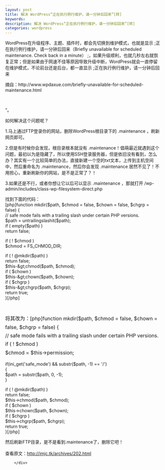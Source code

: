 ```yaml
---
layout: post
title: 解决 WordPress“正在执行例行维护，请一分钟后回来”[转]
keywords:
description: 解决 WordPress“正在执行例行维护，请一分钟后回来”[转]
categories: wordpress
---
```

WordPress在升级程序、主题、插件时，都会先切换到维护模式，也就是显示 ;正在执行例行维护，请一分钟后回来（Briefly unavailable for scheduled maintenance. Check back in a minute） ;，如果升级顺利，也就几秒左右就恢复正常；但是如果由于网速不佳等原因导致升级中断，WordPress就会一直停留在维护模式，不论前台还是后台，都一直显示 ;正在执行例行维护，请一分钟后回来
<div>
<div>
<div id="sina_keyword_ad_area2" class="articalContent   ">
<p>摘自：http://www.wpdaxue.com/briefly-unavailable-for-scheduled-maintenance.html</p>
<p>&nbsp;</p>
<p>&ldquo;。</p>
<p>如何解决这个问题呢？</p>
<p>1.马上通过FTP登录你的网站，删除WordPress根目录下的 .maintenance ，刷新网页即可。</p>
<p>2.但是有时候你会发现，根目录根本就没有 .maintenance！倡萌最近就遇到这个问题，最初以为是隐藏了，所以使用SSH登录服务器，但是依旧没有看到，怎么办？其实有一个比较简单的办法，直接新建一个空的txt文本，上传到主机空间中，然后重命名为 .maintenance，然后你会发现 .maintenance 居然不见了！不用担心，重新刷新你的网站，是不是正常了？！</p>
<p>3.如果还是不行，或者你想让它以后可以显示 .maintenance ，那就打开 /wp-admin/includes/class-wp-filesystem-direct.php</p>
<p>找到下面的代码：<br />
[php]function mkdir($path, $chmod = false, $chown = false, $chgrp =
false) {<br />
// safe mode fails with a trailing slash under certain PHP
versions.<br />
$path = untrailingslashit($path);<br />
if ( empty($path) )<br />
return false;</p>
<p>if ( ! $chmod )<br />
$chmod = FS_CHMOD_DIR;</p>
<p>if ( ! @mkdir($path) )<br />
return false;<br />
$this-&amp;gt;chmod($path, $chmod);<br />
if ( $chown )<br />
$this-&amp;gt;chown($path, $chown);<br />
if ( $chgrp )<br />
$this-&amp;gt;chgrp($path, $chgrp);<br />
return true;<br />
}[/php]</p>
<p>&nbsp;</p>
<p><span style="line-height: 1.714285714; font-size: 1rem;">将其改为：[php]function
mkdir($path, $chmod = false, $chown = false, $chgrp = false)
{<br />
// safe mode fails with a trailing slash under certain PHP
versions.<br />
if ( ! $chmod )<br />
$chmod = $this-&gt;permission;</span></p>
<p>if(ini_get('safe_mode') &amp;&amp;
substr($path, -1) == '/')<br />
{<br />
$path = substr($path, 0, -1);<br />
}</p>
<p>if ( ! @mkdir($path) )<br />
return false;<br />
$this-&gt;chmod($path, $chmod);<br />
if ( $chown )<br />
$this-&gt;chown($path, $chown);<br />
if ( $chgrp )<br />
$this-&gt;chgrp($path, $chgrp);<br />
return true;<br />
}[/php]</p>
<p>然后刷新FTP目录，是不是看到.maintenance了，删除它吧！<br />
<br />
查看原文：<a href="http://imjc.tk/archives/202.html" rel="nofollow">http://imjc.tk/archives/202.html</a></p>
							
		</div>
</div>
</div>
    
